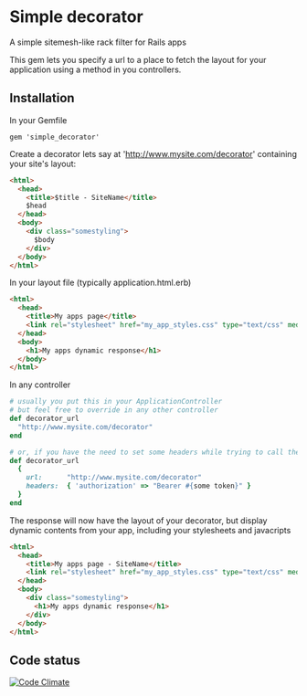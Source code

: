 # Simple decorator

A simple sitemesh-like rack filter for Rails apps

This gem lets you specify a url to a place to fetch the layout for your application using a method in you controllers.

## Installation

In your Gemfile

    gem 'simple_decorator'


Create a decorator lets say at 'http://www.mysite.com/decorator' containing your site's layout:
```html
<html>
  <head>
    <title>$title - SiteName</title>
    $head
  </head>
  <body>
    <div class="somestyling">
      $body
    </div>
  </body>
</html>
```

In your layout file (typically application.html.erb)
```html
<html>
  <head>
    <title>My apps page</title>
    <link rel="stylesheet" href="my_app_styles.css" type="text/css" media="screen" />
  </head>
  <body>
    <h1>My apps dynamic response</h1>
  </body>
</html>
```

In any controller

```ruby
# usually you put this in your ApplicationController
# but feel free to override in any other controller
def decorator_url
  "http://www.mysite.com/decorator"
end

# or, if you have the need to set some headers while trying to call the decorator_url
def decorator_url
  {
    url:      "http://www.mysite.com/decorator"
    headers:  { 'authorization' => "Bearer #{some token}" }
  }
end
```

The response will now have the layout of your decorator, but display dynamic contents from your app, including your stylesheets and javacripts

```html
<html>
  <head>
    <title>My apps page - SiteName</title>
    <link rel="stylesheet" href="my_app_styles.css" type="text/css" media="screen" />
  </head>
  <body>
    <div class="somestyling">
      <h1>My apps dynamic response</h1>
    </div>
  </body>
</html>
```

## Code status

[![Code Climate](https://codeclimate.com/github/bring/kp-simple-decorator.png)](https://codeclimate.com/github/bring/kp-simple-decorator)
